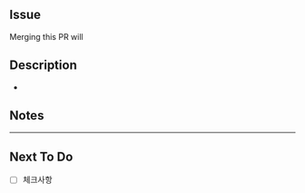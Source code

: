 <!-- 리뷰하기 좋은 PR 이 건강한 리뷰를 받을 수 있습니다. -->
<!-- 1. 짧을수록 좋습니다. -->
<!-- 2. 적절한 설명이 있으면 좋습니다. -->

## Issue

<!--Merging this PR will close [ch-story id] and #issue_num-->
Merging this PR will

## Description

<!-- 해당 PR에서 추가/변경된 기능 및 기능의 이해를 돕기 위한 설명 -->
<!--[Optional] 예상되는 side effects 또는 bugs-->

*

## Notes

<!--아래와 같은 사항이 있으면 추가로 작성해주세요. -->
<!--주의깊게 리뷰받고 싶은 사항 -->
<!--리뷰에 도움되는 이미지 & 가이드 -->


---

## Next To Do
* [ ] 체크사항